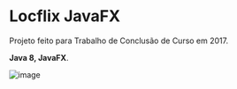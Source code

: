 # Locflix JavaFX

Projeto feito para Trabalho de Conclusão de Curso em 2017. 

**Java 8, JavaFX**.

![image](https://user-images.githubusercontent.com/11562615/181112402-89095734-88a8-4985-8c7d-8d0182297415.png)
